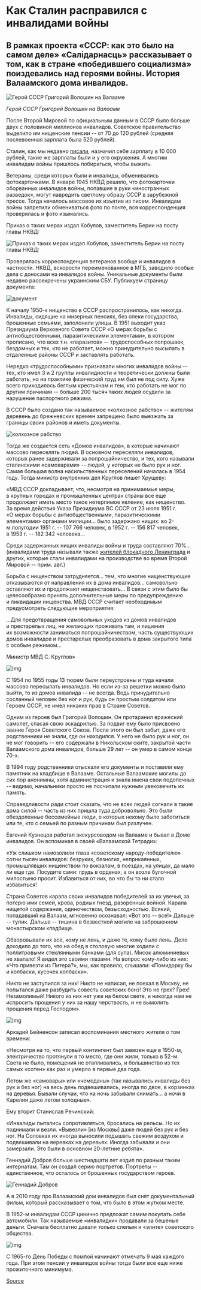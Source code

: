Как Сталин расправился с инвалидами войны
===

В рамках проекта «СССР: как это было на самом деле» «Салідарнасць» рассказывает о том, как в стране «победившего социализма» поиздевались над героями войны. История Валаамского дома инвалидов.
------------------------------------------------------------------------------------------------------------------------------------------------------------------------------------------------

![Герой СССР Григорий Волошин на Валааме](https://gazetaby.com/uploads/2018/05/inv-01.jpg)

*Герой СССР Григорий Волошин на Валааме*

После Второй Мировой по официальным данным в СССР было больше двух с половиной миллионов инвалидов. Советское правительство выделило им нищенские пенсии -- от 70 до 120 рублей (средняя послевоенная зарплата была 520 рублей).

Сталин, как мы недавно [писали](https://gazetaby.com/cont/art.php?&sn_nid=138274), назначил себе зарплату в 10 000 рублей, такие же зарплаты были и у его окружения. А многим инвалидам войны пришлось побираться, чтобы выжить.

Ветераны, среди которых были и инвалиды, обменивались фотокарточками. В январе 1945 НКВД решило, что фотокарточки оборванных инвалидов войны, попавшие в руки «иностранных разведок», могут навредить светлому образу СССР в зарубежной прессе. Тогда началось массовое их изъятие из писем. Инвалидам войны запретили обмениваться фото по почте, вся корреспонденция проверялась и фото изымались.

Приказ о таких мерах издал Кобулов, заместитель Берии на посту главы НКВД:

![Приказ о таких мерах издал Кобулов, заместитель Берии на посту главы НКВД:](https://gazetaby.com/uploads/2018/05/inv-02.jpg)

Проверялась корреспонденция ветеранов вообще и инвалидов в частности. НКВД, вскорости переименованное в МГБ, заводило особые дела с доносами на инвалидов войны. Уникальные документы были недавно рассекречены украинским СБУ. Публикуем страницу документа:

![документ](https://gazetaby.com/uploads/2018/05/inv-03.jpg)

К началу 1950-х нищенство в СССР распространилось, как никогда. Инвалиды, сидящие на мизерных пенсиях, без опеки государства, брошенные семьями, заполонили улицы. В 1951 выходит указ Президиума Верховного Совета СССР «О мерах борьбы с антиобщественными, паразитическими элементами», в котором прописано, что всех т.н. «паразитов» -- трудоспособных попрошаек, бездомных и тех, кто не работает, можно принудительно высылать в отдаленные районы СССР и заставлять работать.

Нередко «трудоспособными» признавали многих инвалидов войны -- тех, кто имел 3 и 2 группы инвалидности и теоретически должны были работать, но на практике физический труд им был не под силу. Хуже всего приходилось беглым крестьянам и тем, кто работать не мог по другим причинам -- больше 200 тысяч таких людей осудили за нарушение паспортного режима.

В СССР было создано так называемое «колхозное рабство» -- жителям деревень до брежневских времен запрещено было выезжать за границы своих районов и иметь документы.

![колхозное рабство](https://gazetaby.com/uploads/2018/05/inv-04.jpg)

Тогда же создается сеть «Домов инвалидов», в которые начинают массово переселять людей. В основном переселяли инвалидов, которых ранее задерживали за попрошайничество, и тех, кого называли сталинскими «самоварами» -- людей, у которых не было рук и ног. Самая большая волна насильственных переселений началась в 1954 году. Тогда министр внутренних дел Круглов пишет Хрущеву:

«МВД СССР докладывает, что, несмотря на принимаемые меры, в крупных городах и промышленных центрах страны все еще продолжает иметь место такое нетерпимое явление, как нищенство. За время действия Указа Президиума ВС СССР от 23 июля 1951 г. «О мерах борьбы с антиобщественными, паразитическими элементами» органами милиции... было задержано нищих: во 2-м полугодии 1951 г. -- 107 766 человек, в 1952 г. -- 156 817 человек, в 1953 г. -- 182 342 человека...

Среди задержанных нищих инвалиды войны и труда составляют 70%... (инвалидами труда называли также [жителей блокадного Ленинграда](https://gazetaby.com/cont/art.php?sn_nid=138486) и других, которые стали инвалидами на производстве во время Второй Мировой -- прим. авт.)

Борьба с нищенством затрудняется... тем, что многие нищенствующие отказываются от направления их в дома инвалидов... самовольно оставляют их и продолжают нищенствовать... В связи с этим было бы целесообразно принять дополнительные меры по предупреждению и ликвидации нищенства. МВД СССР считает необходимым предусмотреть следующие мероприятия:

...Для предотвращения самовольных уходов из домов инвалидов и престарелых лиц, не желающих проживать там, и лишения их возможности заниматься попрошайничеством, часть существующих домов инвалидов и престарелых преобразовать в дома закрытого типа с особым режимом...

Министр МВД С. Круглов»

![img](https://gazetaby.com/uploads/2018/05/inv-05.jpg)

С 1954 по 1955 годы 13 тюрем были переустроены и туда начали массово пересылать инвалидов. Но если из-за решетки можно было выйти, то из домов инвалида -- не всегда. Ведь принудительно сосланный человек без ног и рук, будь он простым солдатом или Героем СССР, не имел никаких прав в Стране Советов.

Одним из героев был Григорий Волошин. Он протаранил вражеский самолет, спасая свою эскадрилью. За подвиг ему было присвоено звание Героя Советского Союза. После этого он был забыт, даже его родственники не знали, где он находился. У него не было рук и ног, он не мог говорить -- его содержали в Никольском ските, закрытой части Валаамского дома инвалидов, больше 29 лет -- он умер в самом конце 70-х.

В 1994 году родственники отыскали его документы и поставили ему памятник на кладбище в Валааме. Остальные Валаамские могилы до сих пор анонимны, хотя администрация и знала имена свои подопечных -- видимо, начальники просто не посчитали нужным увековечить их память.

Справедливости ради стоит сказать, что не всех людей согнали в такие дома силой -- часть из них пришла туда добровольно. Это были обездоленные бессемейные люди, о которых некому было заботиться или те, кто с семьей по разным причинам был разлучен.

Евгений Кузнецов работал экскурсоводом на Валааме и бывал в Доме инвалидов. Он вспоминал в своей «Валаамской Тетради»:

«Уж слишком намозолили глаза «советскому народу-победителю» сотни тысяч инвалидов: безруких, безногих, неприкаянных, промышлявших нищенством по вокзалам, в поездах, на улицах, да мало ли еще где. Посудите сами: грудь в орденах, а он возле булочной милостыню просит. Избавиться от них, во что бы то ни стало избавиться!

Страна Советов карала своих инвалидов победителей за их увечья, за потерю ими семей, крова, родных гнезд, разоренных войной. Карала нищетой содержания, одиночеством, безысходностью. Всякий, попадавший на Валаам, мгновенно осознавал: «Вот это -- все!» Дальше -- тупик. Дальше -- тишина в безвестной могиле на заброшенном монастырском кладбище.

Обворовывали их все, кому не лень, и даже те, кому было лень. Дело доходило до того, что на обед в столовую многие ходили с поллитровыми стеклянными банками (для супа). Мисок алюминиевых не хватало! Я видел это своими глазами. На вопрос кому-либо из них: «Что привезти из Питера?», мы, как правило, слышали: «Помидорку бы и колбаски, кусочек колбаски».

Никто не заступился за них! Никто не написал, не поехал в Москву, не попытался даже разбудить совесть советских бонз! Это не грех? Грех! Незамолимый! Никого из них нет уже на белом свете, и никогда нам не испросить прощения у них за нашу черствость, и не вымолить прощения перед Господом».

![img](https://gazetaby.com/uploads/2018/05/inv-06.jpg)

Аркадий Бейненсон записал воспоминания местного жителя о том времени:

«Несмотря на то, что первый контингент был завезен еще в 1950-м, электричество протянули в то место, где они жили, только в 52-м. Света не было, помещения не отапливались, и большинство из тех самых «сотен» как раз и умерло в первые два года.

Летом же «самовары» или «чемоданы» (так назывались инвалиды без рук и без ног) на весь день подвешивались, иногда по двое, в корзинках на деревья. Бывали случаи, что на ночь забывали снимать... а ночи в Карелии даже летом холодные».

Ему вторит Станислав Речинский:

«Инвалиды пытались сопротивляться, бросались на рельсы. Но их поднимали и везли. «Вывезли» \[из Москвы\] даже людей без рук и без ног. На Соловках их иногда выносили подышать свежим воздухом и подвешивали на веревках на деревьях. Иногда забывали и они замерзали. Это были в основном 20-летние ребята».

Геннадий Добров больше шестнадцати лет ездил по разным таким интернатам. Там он создал серию портретов. Портреты -- единственное, что осталось от брошенных государством героев.

![Геннадий Добров](https://gazetaby.com/uploads/2018/05/inv-07.jpg)

А в 2010 году про Валаамский дом инвалидов был снят документальный фильм, который рассказывает о том, что было в этом жутком месте.

В 1952-м инвалидам СССР цинично предложат самим покупать себе автомобили. Так называемые «инвалидки» продавали за бешеные деньги. Сначала бесплатно давали только слепым и «элите» советского общества.

![img](https://gazetaby.com/uploads/2018/05/inv-08.jpg)

С 1965-го День Победы с помпой начинают отмечать 9 мая каждого года. При этом пенсии у инвалидов войны тогда были все еще ниже прожиточного минимума.

[Source](https://gazetaby.com/post/kak-stalin-raspravilsya-s-invalidami-vojny/138503/)

